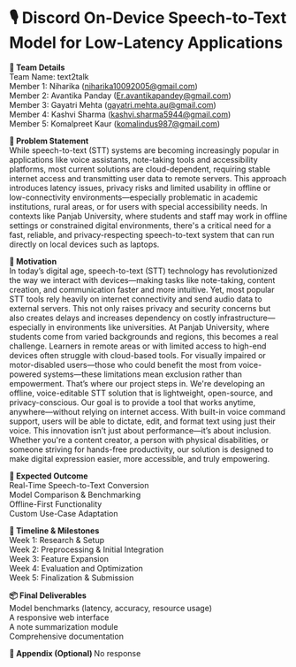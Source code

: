 <h1>🎙️ Discord On-Device Speech-to-Text Model for Low-Latency Applications</h1>

<b> 👥 Team Details </b>
</br>
Team Name: text2talk
</br>
Member 1: Niharika (niharika10092005@gmail.com)
</br>
Member 2: Avantika Panday (Er.avantikapandey@gmail.com)
</br>
Member 3: Gayatri Mehta (gayatri.mehta.au@gmail.com)
</br>
Member 4: Kashvi Sharma (kashvi.sharma5944@gmail.com)
</br>
Member 5: Komalpreet Kaur (komalindus987@gmail.com)

<b> 🧩 Problem Statement  </b>
</br>
While speech-to-text (STT) systems are becoming increasingly popular in applications like voice assistants, note-taking tools and accessibility platforms, most current solutions are cloud-dependent, requiring stable internet access and transmitting user data to remote servers. This approach introduces latency issues, privacy risks and limited usability in offline or low-connectivity environments—especially problematic in academic institutions, rural areas, or for users with special accessibility needs.
In contexts like Panjab University, where students and staff may work in offline settings or constrained digital environments, there's a critical need for a fast, reliable, and privacy-respecting speech-to-text system that can run directly on local devices such as laptops.

<b> 🚀 Motivation  </b>
</br>
In today’s digital age, speech-to-text (STT) technology has revolutionized the way we interact with devices—making tasks like note-taking, content creation, and communication faster and more intuitive. Yet, most popular STT tools rely heavily on internet connectivity and send audio data to external servers. This not only raises privacy and security concerns but also creates delays and increases dependency on costly infrastructure—especially in environments like universities.
At Panjab University, where students come from varied backgrounds and regions, this becomes a real challenge. Learners in remote areas or with limited access to high-end devices often struggle with cloud-based tools. For visually impaired or motor-disabled users—those who could benefit the most from voice-powered systems—these limitations mean exclusion rather than empowerment.
That’s where our project steps in.
We're developing an offline, voice-editable STT solution that is lightweight, open-source, and privacy-conscious. Our goal is to provide a tool that works anytime, anywhere—without relying on internet access. With built-in voice command support, users will be able to dictate, edit, and format text using just their voice.
This innovation isn’t just about performance—it’s about inclusion. Whether you're a content creator, a person with physical disabilities, or someone striving for hands-free productivity, our solution is designed to make digital expression easier, more accessible, and truly empowering.

<b> 🎯 Expected Outcome  </b>
</br>
Real-Time Speech-to-Text Conversion
</br>
Model Comparison & Benchmarking
</br>
Offline-First Functionality
</br>
Custom Use-Case Adaptation

<b> 📅 Timeline & Milestones  </b>
</br>
Week 1: Research & Setup
</br>
Week 2: Preprocessing & Initial Integration
</br>
Week 3: Feature Expansion
</br>
Week 4: Evaluation and Optimization
</br>
Week 5: Finalization & Submission

<b> 📦 Final Deliverables  </b>
</br>
Model benchmarks (latency, accuracy, resource usage)
</br>
A responsive web interface
</br>
A note summarization module
</br>
Comprehensive documentation

<b> 📎 Appendix (Optional) </b>
No response
